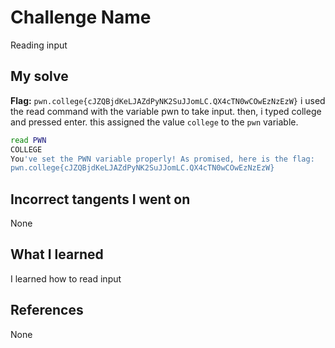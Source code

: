 # Challenge Name
Reading input

## My solve
**Flag:** `pwn.college{cJZQBjdKeLJAZdPyNK2SuJJomLC.QX4cTN0wCOwEzNzEzW}`
i used the read command with the variable pwn to take input. then, i typed college and pressed enter. this assigned the value `college` to the `pwn` variable.

```bash
read PWN
COLLEGE
You've set the PWN variable properly! As promised, here is the flag:
pwn.college{cJZQBjdKeLJAZdPyNK2SuJJomLC.QX4cTN0wCOwEzNzEzW}
```
## Incorrect tangents I went on
None

## What I learned
I learned how to read input

## References 
None
